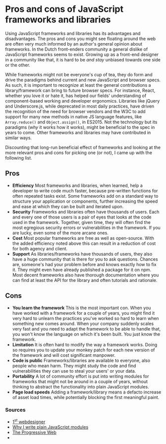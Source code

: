 # Pros and cons of JavaScript frameworks and libraries

Using JavaScript frameworks and libraries has its advantages and disadvantages. The pros and cons you might see floating around the web are often very much informed by an author's general opinion about frameworks. In the Dutch front-enders community a general dislike of JavaScript frameworks seems to exist. Growing up as a front-end designer in a community like that, it is hard to be *and stay* unbiased towards one side or the other.

While frameworks might not be everyone's cup of tea, they do form and drive the paradigms behind current and new JavaScript and browser specs. As such, it is important to recognize at least the general contributions a library/framework can bring to future browser specs. For instance, React, whether you love it or hate it, has helped our fields' understanding of component-based working and developer ergonomics. Libraries like jQuery and Underscore.js, while deprecated in most daily practices, have driven the recognition of the need for browser vendors and the W3C to add support for many new methods in native JS language features, like `Array.reduce()` and `Object.assign()`, in ES2015. Not the technology but its paradigms (*why* it works how it works), might be beneficial to the spec in years to come. Other frameworks and libraries may have contributed in similar ways.

Discounting that long-run beneficial effect of frameworks and looking at the more relevant pros and cons for picking one (or not), I came up with the following list.

## Pros

- **Efficiency** Most frameworks and libraries, when learned, help a developer to write code much faster, because pre-written functions for often repeated tasks exist. Some frameworks add on a standard way to structure your application or components, further increasing the speed and ease at which they can be built and iterated upon.
- **Security** Frameworks and libraries often have thousands of users. Each and every one of those users is a pair of eyes that looks at the code used in the framework. Together, given time, they will often find the most egregious security errors or vulnerabilities in the framework. If you are lucky, even some of the more arcane ones.
- **Cost** Most popular frameworks are free as well as open-source. With the added efficiency noted above this can result in a reduction of cost for both agency and client.
- **Support** As libraries/frameworks have thousands of users, they also have a huge community that is there for you to ask questions. Chances are, someone's had your problem before and knows exactly how to fix it. They might even have already published a package for it on npm. Most decent frameworks also have thorough documentation where you can find at least the API for the library and often tutorials and rationale.

## Cons

- **You learn the framework** This is the most important con. When you have worked with a framework for a couple of years, you might find it very hard to unlearn the practices you've worked so hard to learn when something new comes around. When your company suddenly scales very fast and you need to adapt the framework to be able to handle that, you won't know the language on which it's been built. You just know the framework.
- **Limitation** It is often hard to modify the way a framework works. Doing so requires you to update your monkey patch for each new version of the framework and will cost significant manpower.
- **Code is public** Frameworks/libraries are available to everyone, also people who mean harm. They might study the code and find vulnerabilities they can use to steal your users' or your data.
- **Portability** A lot of community effort is put into writing modules for frameworks that might not be around in a couple of years, without thinking to abstract the functionality into plain JavaScript modules.
- **Page load speeds** Adding a framework/library means a defacto increase of asset load times, while potentially blocking the first meaningful paint.

### Sources

- [1<sup>st</sup> webdesigner](http://1stwebdesigner.com/web-frameworks/)
- [Why I write plain JavaScript modules](https://ponyfoo.com/articles/why-i-write-plain-javascript-modules)
- [The Progressive Web](https://ponyfoo.com/articles/progressive-web)
-
